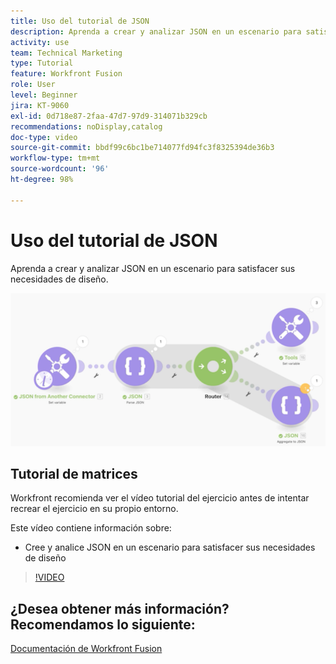 ```yaml
---
title: Uso del tutorial de JSON
description: Aprenda a crear y analizar JSON en un escenario para satisfacer sus necesidades de diseño en  [!DNL Adobe Workfront Fusion].
activity: use
team: Technical Marketing
type: Tutorial
feature: Workfront Fusion
role: User
level: Beginner
jira: KT-9060
exl-id: 0d718e87-2faa-47d7-97d9-314071b329cb
recommendations: noDisplay,catalog
doc-type: video
source-git-commit: bbdf99c6bc1be714077fd94fc3f8325394de36b3
workflow-type: tm+mt
source-wordcount: '96'
ht-degree: 98%

---
```


# Uso del tutorial de JSON

Aprenda a crear y analizar JSON en un escenario para satisfacer sus necesidades de diseño.

![Una imagen de un escenario de Fusion](assets/final-functional-bits-and-bobs-2.png)

## Tutorial de matrices

Workfront recomienda ver el vídeo tutorial del ejercicio antes de intentar recrear el ejercicio en su propio entorno.

Este vídeo contiene información sobre:

* Cree y analice JSON en un escenario para satisfacer sus necesidades de diseño

>[!VIDEO](https://video.tv.adobe.com/v/3418111/?quality=12&learn=on&enablevpops=1&captions=spa)



## ¿Desea obtener más información? Recomendamos lo siguiente:

[Documentación de Workfront Fusion](https://experienceleague.adobe.com/es/docs/workfront-fusion/using/get-started-with-fusion/understand-workfront-fusion/workfront-fusion-overview)

